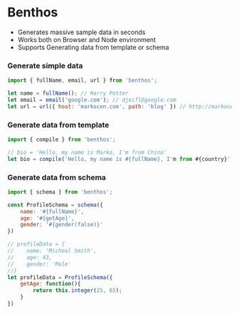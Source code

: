 # Benthos
 * Generates massive sample data in seconds
 * Works both on Browser and Node environment
 * Supports Generating data from template or schema
 
### Generate simple data
```javascript
import { fullName, email, url } from 'benthos';

let name = fullName(); // Harry Potter
let email = email('google.com'); // djeifl@google.com
let url = url({ host: 'markocen.com', path: 'blog' }) // http://markocen.com/blog
```

### Generate data from template
```javascript
import { compile } from 'benthos';

// bio = 'Hello, my name is Marko, I'm from China'
let bio = compile('Hello, my name is #{fullName}, I'm from #{country}');
```

### Generate data from schema
```javascript
import { schema } from 'benthos';

const ProfileSchema = schema({
    name: '#{fullName}',
    age: '#{getAge}',
    gender: '#{gender(false)}'
})

// profileData = {
//    name: 'Micheal Smith',
//    age: 43,
//    gender: 'Male'
//}
let profileData = ProfileSchema({
    getAge: function(){
        return this.integer(25, 65);
    }
})
```
